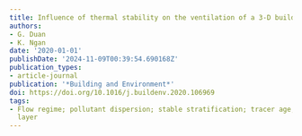 ```yaml
---
title: Influence of thermal stability on the ventilation of a 3-D building array
authors:
- G. Duan
- K. Ngan
date: '2020-01-01'
publishDate: '2024-11-09T00:39:54.690168Z'
publication_types:
- article-journal
publication: '*Building and Environment*'
doi: https://doi.org/10.1016/j.buildenv.2020.106969
tags:
- Flow regime; pollutant dispersion; stable stratification; tracer age; urban boundary
  layer
---
```

